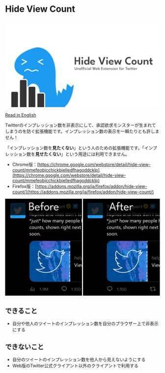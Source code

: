 # Hide View Count

![ロゴ](image/logo.png)

[Read in English](README.md)

Twitterのインプレッション数を非表示にして、承認欲求モンスターが生まれてしまうのを防ぐ拡張機能です。インプレッション数の表示を一瞬たりとも許しません！

「インプレッション数を**見たくない**」という人のための拡張機能です。「インプレッション数を**見せたくない**」という用途には利用できません。

- Chrome版：[https://chrome.google.com/webstore/detail/hide-view-count/mmefeobjcchickbjelledfhagoddcklp](https://chrome.google.com/webstore/detail/hide-view-count/mmefeobjcchickbjelledfhagoddcklp)
- Firefox版：[https://addons.mozilla.org/ja/firefox/addon/hide-view-count/](https://addons.mozilla.org/ja/firefox/addon/hide-view-count/)

![スクリーンショット](image/screenshot.png)

## できること

- 自分や他人のツイートのインプレッション数を自分のブラウザー上で非表示にする

## できないこと

- 自分のツイートのインプレッション数を他人から見えないようにする
- Web版のTwitter公式クライアント以外のクライアントで利用する
